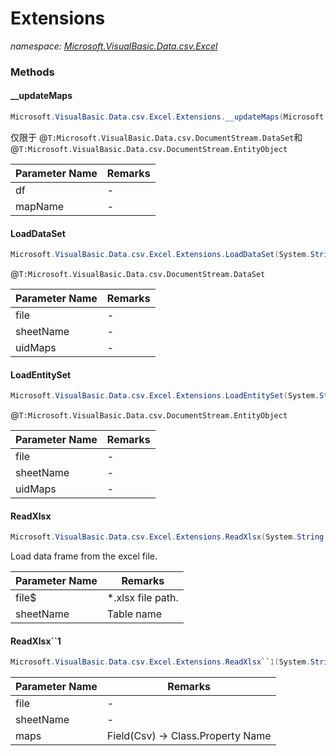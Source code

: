 ﻿# Extensions
_namespace: [Microsoft.VisualBasic.Data.csv.Excel](./index.md)_





### Methods

#### __updateMaps
```csharp
Microsoft.VisualBasic.Data.csv.Excel.Extensions.__updateMaps(Microsoft.VisualBasic.Data.csv.DocumentStream.DataFrame@,System.String)
```
仅限于 @``T:Microsoft.VisualBasic.Data.csv.DocumentStream.DataSet``和@``T:Microsoft.VisualBasic.Data.csv.DocumentStream.EntityObject``

|Parameter Name|Remarks|
|--------------|-------|
|df|-|
|mapName|-|


#### LoadDataSet
```csharp
Microsoft.VisualBasic.Data.csv.Excel.Extensions.LoadDataSet(System.String,System.String,System.String)
```
@``T:Microsoft.VisualBasic.Data.csv.DocumentStream.DataSet``

|Parameter Name|Remarks|
|--------------|-------|
|file|-|
|sheetName|-|
|uidMaps|-|


#### LoadEntitySet
```csharp
Microsoft.VisualBasic.Data.csv.Excel.Extensions.LoadEntitySet(System.String,System.String,System.String)
```
@``T:Microsoft.VisualBasic.Data.csv.DocumentStream.EntityObject``

|Parameter Name|Remarks|
|--------------|-------|
|file|-|
|sheetName|-|
|uidMaps|-|


#### ReadXlsx
```csharp
Microsoft.VisualBasic.Data.csv.Excel.Extensions.ReadXlsx(System.String,System.String)
```
Load data frame from the excel file.

|Parameter Name|Remarks|
|--------------|-------|
|file$|*.xlsx file path.|
|sheetName|Table name|


#### ReadXlsx``1
```csharp
Microsoft.VisualBasic.Data.csv.Excel.Extensions.ReadXlsx``1(System.String,System.String,System.Collections.Generic.Dictionary{System.String,System.String})
```


|Parameter Name|Remarks|
|--------------|-------|
|file|-|
|sheetName|-|
|maps|Field(Csv) -> Class.Property Name|



